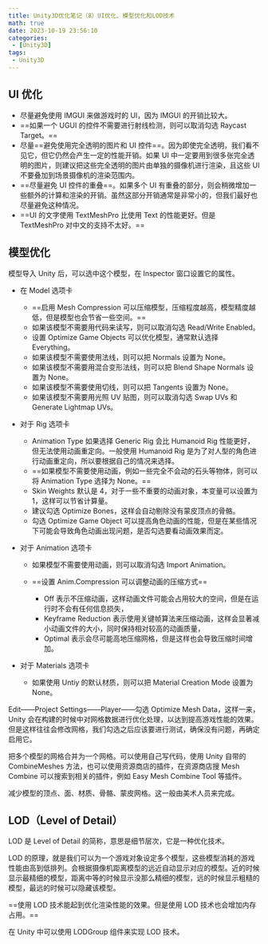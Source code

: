 ```yaml
---
title: Unity3D优化笔记（8）UI优化、模型优化和LOD技术
math: true
date: 2023-10-19 23:56:10
categories:
 - [Unity3D]
tags: 
 - Unity3D
---
```


## UI 优化

* 尽量避免使用 IMGUI 来做游戏时的 UI，因为 IMGUI 的开销比较大。
* ==如果一个 UGUI 的控件不需要进行射线检测，则可以取消勾选 Raycast Target。==
* 尽量==避免使用完全透明的图片和 UI 控件==。因为即使完全透明，我们看不见它，但它仍然会产生一定的性能开销。如果 UI 中一定要用到很多张完全透明的图片，则建议把这些完全透明的图片由单独的摄像机进行渲染，且这些 UI 不要叠加到场景摄像机的渲染范围内。
* ==尽量避免 UI 控件的重叠==。如果多个 UI 有重叠的部分，则会稍微增加一些额外的计算和渲染的开销。虽然这部分开销通常是非常小的，但我们最好也尽量避免这种情况。
* ==UI 的文字使用 TextMeshPro 比使用 Text 的性能更好。但是 TextMeshPro 对中文的支持不太好。==

## 模型优化

模型导入 Unity 后，可以选中这个模型，在 Inspector 窗口设置它的属性。

* 在 Model 选项卡

  * ==启用 Mesh Compression 可以压缩模型，压缩程度越高，模型精度越低，但是模型也会节省一些空间。==
  * 如果该模型不需要用代码来读写，则可以取消勾选 Read/Write Enabled。
  * 设置 Optimize Game Objects 可以优化模型，通常默认选择 Everything。
  * 如果该模型不需要使用法线，则可以把 Normals 设置为 None。
  * 如果该模型不需要用混合变形法线，则可以把 Blend Shape Normals 设置为 None。
  * 如果该模型不需要使用切线，则可以把 Tangents 设置为 None。
  * 如果该模型不需要用光照 UV 贴图，则可以取消勾选 Swap UVs 和 Generate Lightmap UVs。
* 对于 Rig 选项卡

  * Animation Type 如果选择 Generic Rig 会比 Humanoid Rig 性能更好，但无法使用动画重定向。一般使用 Humanoid Rig 是为了对人型的角色进行动画重定向，所以要根据自己的情况来选择。
  * ==如果模型不需要使用动画，例如一些完全不会动的石头等物体，则可以将 Animation Type 选择为 None。==
  * Skin Weights 默认是 4，对于一些不重要的动画对象，本变量可以设置为 1，这样可以节省计算量。
  * 建议勾选 Optimize Bones，这样会自动剔除没有蒙皮顶点的骨骼。
  * 勾选 Optimize Game Object 可以提高角色动画的性能，但是在某些情况下可能会导致角色动画出现问题，是否勾选要看动画效果而定。
* 对于 Animation 选项卡

  * 如果模型不需要使用动画，则可以取消勾选 Import Animation。
  * ==设置 Anim.Compression 可以调整动画的压缩方式==

    * Off 表示不压缩动画，这样动画文件可能会占用较大的空间，但是在运行时不会有任何信息损失，
    * Keyframe Reduction 表示使用关键帧算法来压缩动画，这样会显著减小动画文件的大小，同时保持相对较高的动画质量，
    * Optimal 表示会尽可能高地压缩网格，但是这样也会导致压缩时间增加。
* 对于 Materials 选项卡

  * 如果使用 Untiy 的默认材质，则可以把 Material Creation Mode 设置为 None。

Edit——Project Settings——Player——勾选 Optimize Mesh Data，这样一来，Unity 会在构建的时候中对网格数据进行优化处理，以达到提高游戏性能的效果。但是这样往往会修改网格，我们勾选之后应该要进行测试，确保没有问题，再确定启用它。

把多个模型的网格合并为一个网格。可以使用自己写代码，使用 Unity 自带的 CombineMeshes 方法，也可以使用资源商店的插件，在资源商店搜 Mesh Combine 可以搜索到相关的插件，例如 Easy Mesh Combine Tool 等插件。

减少模型的顶点、面、材质、骨骼、蒙皮网格。这一般由美术人员来完成。

## LOD（Level of Detail）

LOD 是 Level of Detail 的简称，意思是细节层次，它是一种优化技术。

LOD 的原理，就是我们可以为一个游戏对象设定多个模型，这些模型消耗的游戏性能由高到低排列。会根据摄像机距离模型的远近自动显示对应的模型。近的时候显示最精细的模型，距离中等的时候显示没那么精细的模型，远的时候显示粗糙的模型，最远的时候可以隐藏该模型。

==使用 LOD 技术能起到优化渲染性能的效果。但是使用 LOD 技术也会增加内存占用。==

在 Unity 中可以使用 LODGroup 组件来实现 LOD 技术。
